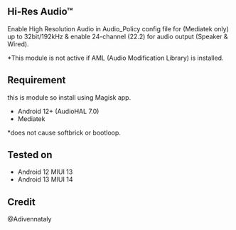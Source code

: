 ## Hi-Res Audio™
 Enable High Resolution Audio in Audio_Policy config file for (Mediatek only) up to 32bit/192kHz & enable 24-channel (22.2) for audio output (Speaker & Wired).

 *This module is not active if AML (Audio Modification Library) is installed.
## Requirement
 this is module so install using Magisk app.
  - Android 12+ (AudioHAL 7.0)
  - Mediatek
  
 *does not cause softbrick or bootloop.

## Tested on
  - Android 12 MIUI 13
  - Android 13 MIUI 14

## Credit
@Adivennataly

